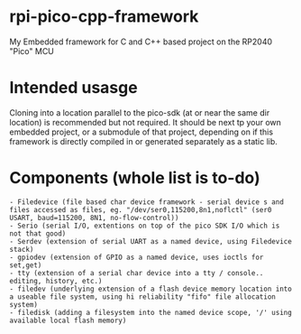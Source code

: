 # rpi-pico-cpp-framework
My Embedded framework for C and C++ based project on the RP2040 "Pico" MCU

# Intended usasge
Cloning into a location parallel to the pico-sdk (at or near the same dir location) is recommended but not required.
It should be next tp your own embedded project, or a submodule of that project, depending on if this framework is directly compiled in or generated separately as a static lib.

# Components (whole list is to-do)

    - Filedevice (file based char device framework - serial device s and files accessed as files, eg. "/dev/ser0,115200,8n1,noflctl" (ser0 USART, baud=115200, 8N1, no-flow-control))
    - Serio (serial I/O, extentions on top of the pico SDK I/O which is not that good)
    - Serdev (extension of serial UART as a named device, using Filedevice stack)
    - gpiodev (extension of GPIO as a named device, uses ioctls for set,get)
    - tty (extension of a serial char device into a tty / console.. editing, history, etc.)
    - filedev (underlying extension of a flash device memory location into a useable file system, using hi reliability "fifo" file allocation system)
    - filedisk (adding a filesystem into the named device scope, '/' using available local flash memory)
    
